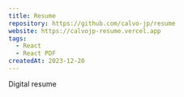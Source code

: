 ```yaml
---
title: Resume
repository: https://github.com/calvo-jp/resume
website: https://calvojp-resume.vercel.app
tags:
  - React
  - React PDF
createdAt: 2023-12-20
---
```


Digital resume
